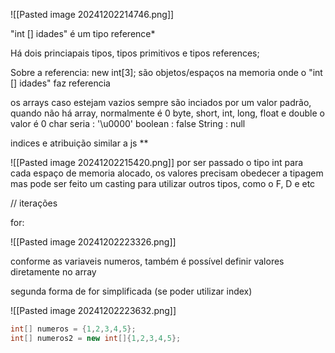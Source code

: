 ![[Pasted image 20241202214746.png]]

"int [] idades" é um tipo reference*

Há dois princiapais tipos, tipos primitivos e tipos references;

Sobre a referencia: new int[3]; são objetos/espaços na memoria onde o "int [] idades" faz referencia

os arrays caso estejam vazios sempre são inciados por um valor padrão, quando não há array, normalmente é 0
byte, short, int, long, float e double o valor é 0
char seria : '\u0000'
boolean  : false
String : null

indices e atribuição similar a js **

![[Pasted image 20241202215420.png]]
por ser passado o tipo int para cada espaço de memoria alocado, os valores precisam obedecer a tipagem mas pode ser feito um casting para utilizar outros tipos, como o F, D e etc

// iterações

for:

![[Pasted image 20241202223326.png]]

conforme as variaveis numeros, também é possível definir valores diretamente no array

segunda forma de for simplificada (se poder utilizar index)

![[Pasted image 20241202223632.png]]

```JAVA
int[] numeros = {1,2,3,4,5};  
int[] numeros2 = new int[]{1,2,3,4,5};
```


